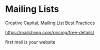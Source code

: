 # Mailing Lists

Creative Capital, [Mailing List Best Practices](../files/CC-mailing_lists.pdf)

https://mailchimp.com/pricing/free-details/

first mail is your website
